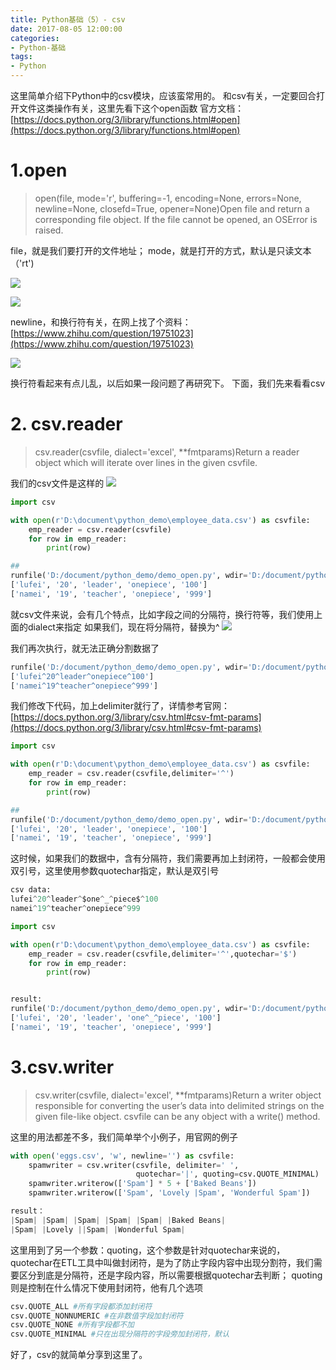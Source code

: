 ```yaml
---
title: Python基础（5）- csv
date: 2017-08-05 12:00:00
categories:
- Python-基础
tags:
- Python
---
```


这里简单介绍下Python中的csv模块，应该蛮常用的。
和csv有关，一定要回合打开文件这类操作有关，这里先看下这个open函数
官方文档：[https://docs.python.org/3/library/functions.html#open](https://docs.python.org/3/library/functions.html#open)

# 1.open
> open(file, mode='r', buffering=-1, encoding=None, errors=None, newline=None, closefd=True, opener=None)Open file and return a corresponding file object. If the file cannot be opened, an OSError is raised.

file，就是我们要打开的文件地址；
mode，就是打开的方式，默认是只读文本（'rt')

![](http://upload-images.jianshu.io/upload_images/76024-6b900cd2865a1c71.png?imageMogr2/auto-orient/strip%7CimageView2/2/w/1240)

![](http://upload-images.jianshu.io/upload_images/76024-2dbd703eb2d9b406.png?imageMogr2/auto-orient/strip%7CimageView2/2/w/1240)

newline，和换行符有关，在网上找了个资料：[https://www.zhihu.com/question/19751023](https://www.zhihu.com/question/19751023)

![](http://upload-images.jianshu.io/upload_images/76024-5729473610100cb5.png?imageMogr2/auto-orient/strip%7CimageView2/2/w/1240)

换行符看起来有点儿乱，以后如果一段问题了再研究下。
下面，我们先来看看csv

# 2. csv.reader
> csv.reader(csvfile, dialect='excel', **fmtparams)Return a reader object which will iterate over lines in the given csvfile.

我们的csv文件是这样的
![](http://upload-images.jianshu.io/upload_images/76024-247a9d0b9b1d4f0d.png?imageMogr2/auto-orient/strip%7CimageView2/2/w/1240)

``` python
import csv

with open(r'D:\document\python_demo\employee_data.csv') as csvfile:
    emp_reader = csv.reader(csvfile)
    for row in emp_reader:
        print(row)

##
runfile('D:/document/python_demo/demo_open.py', wdir='D:/document/python_demo')
['lufei', '20', 'leader', 'onepiece', '100']
['namei', '19', 'teacher', 'onepiece', '999']
```

就csv文件来说，会有几个特点，比如字段之间的分隔符，换行符等，我们使用上面的dialect来指定
如果我们，现在将分隔符，替换为^
![](http://upload-images.jianshu.io/upload_images/76024-d2d41da40334e1cd.png?imageMogr2/auto-orient/strip%7CimageView2/2/w/1240)

我们再次执行，就无法正确分割数据了
``` python
runfile('D:/document/python_demo/demo_open.py', wdir='D:/document/python_demo')
['lufei^20^leader^onepiece^100']
['namei^19^teacher^onepiece^999']
```

我们修改下代码，加上delimiter就行了，详情参考官网：[https://docs.python.org/3/library/csv.html#csv-fmt-params](https://docs.python.org/3/library/csv.html#csv-fmt-params)

``` python
import csv

with open(r'D:\document\python_demo\employee_data.csv') as csvfile:
    emp_reader = csv.reader(csvfile,delimiter='^')
    for row in emp_reader:
        print(row)

##
runfile('D:/document/python_demo/demo_open.py', wdir='D:/document/python_demo')
['lufei', '20', 'leader', 'onepiece', '100']
['namei', '19', 'teacher', 'onepiece', '999']
```

这时候，如果我们的数据中，含有分隔符，我们需要再加上封闭符，一般都会使用双引号，这里使用参数quotechar指定，默认是双引号
``` python
csv data:
lufei^20^leader^$one^_^piece$^100
namei^19^teacher^onepiece^999

import csv

with open(r'D:\document\python_demo\employee_data.csv') as csvfile:
    emp_reader = csv.reader(csvfile,delimiter='^',quotechar='$')
    for row in emp_reader:
        print(row)


result:
runfile('D:/document/python_demo/demo_open.py', wdir='D:/document/python_demo')
['lufei', '20', 'leader', 'one^_^piece', '100']
['namei', '19', 'teacher', 'onepiece', '999']
```

# 3.csv.writer
> csv.writer(csvfile, dialect='excel', **fmtparams)Return a writer object responsible for converting the user’s data into delimited strings on the given file-like object. csvfile can be any object with a write() method.

这里的用法都差不多，我们简单举个小例子，用官网的例子
``` python
with open('eggs.csv', 'w', newline='') as csvfile:
    spamwriter = csv.writer(csvfile, delimiter=' ',
                            quotechar='|', quoting=csv.QUOTE_MINIMAL)
    spamwriter.writerow(['Spam'] * 5 + ['Baked Beans'])
    spamwriter.writerow(['Spam', 'Lovely |Spam', 'Wonderful Spam']) 

result：
|Spam| |Spam| |Spam| |Spam| |Spam| |Baked Beans|
|Spam| |Lovely ||Spam| |Wonderful Spam|
```

这里用到了另一个参数：quoting，这个参数是针对quotechar来说的，
quotechar在ETL工具中叫做封闭符，是为了防止字段内容中出现分割符，我们需要区分到底是分隔符，还是字段内容，所以需要根据quotechar去判断；
quoting则是控制在什么情况下使用封闭符，他有几个选项
``` python
csv.QUOTE_ALL #所有字段都添加封闭符
csv.QUOTE_NONNUMERIC #在非数值字段加封闭符
csv.QUOTE_NONE #所有字段都不加
csv.QUOTE_MINIMAL #只在出现分隔符的字段旁加封闭符，默认
```

好了，csv的就简单分享到这里了。